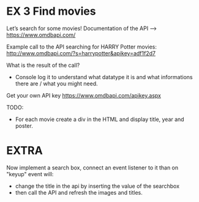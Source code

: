 # EX 3 Find movies

Let’s search for some movies!
Documentation of the API —> https://www.omdbapi.com/

Example call to the API searching for HARRY Potter movies: http://www.omdbapi.com/?s=harrypotter&apikey=adf1f2d7

What is the result of the call? 
- Console log it to understand what datatype it is and what informations there are / what you might need.

Get your own API key https://www.omdbapi.com/apikey.aspx

TODO:
- For each movie create a div in the HTML and display title, year and poster.

# EXTRA

Now implement a search box, connect an event listener to it than on "keyup" event will:
- change the title in the api by inserting the value of the searchbox 
- then call the API and refresh the images and titles.
